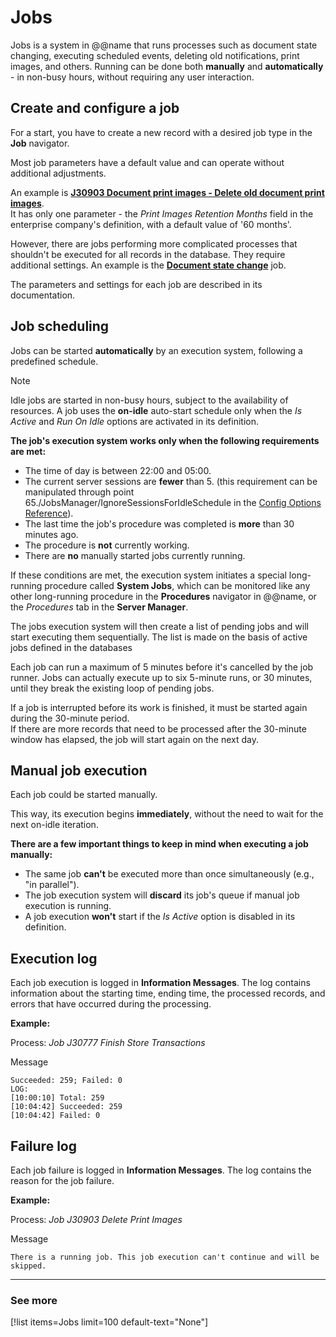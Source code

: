 # Jobs

Jobs is a system in @@name that runs processes such as document state changing, executing scheduled events, deleting old notifications, print images, and others. Running can be done both **manually** and **automatically** - in non-busy hours, without requiring any user interaction.

## Create and configure a job

For a start, you have to create a new record with a desired job type in the **Job** navigator.

Most job parameters have a default value and can operate without additional adjustments.

An example is **[J30903 Document print images - Delete old document print images](https://docs.erp.net/tech/advanced/jobs/J30903.html)**. <br> It has only one parameter - the *Print Images Retention Months* field in the enterprise company's definition, with a default value of '60 months'.

However, there are jobs performing more complicated processes that shouldn't be executed for all records in the database. They require additional settings. An example is the **[Document state change](https://docs.erp.net/tech/advanced/jobs/J30777.html)** job. 

The parameters and settings for each job are described in its documentation.

## Job scheduling

Jobs can be started **automatically** by an execution system, following a predefined schedule.

> [!NOTE]
> 
> Idle jobs are started in non-busy hours, subject to the availability of resources.
> A job uses the **on-idle** auto-start schedule only when the *Is Active* and *Run On Idle* options are activated in its definition.

**The job's execution system works only when the following requirements are met:**

- The time of day is between 22:00 and 05:00.
- The current server sessions are **fewer** than 5. (this requirement can be manipulated through point 65./JobsManager/IgnoreSessionsForIdleSchedule in the [Config Options Reference](../../reference/config-options-reference.md)).
- The last time the job's procedure was completed is **more** than 30 minutes ago.
- The procedure is **not** currently working.
- There are **no** manually started jobs currently running.

If these conditions are met, the execution system initiates a special long-running procedure called **System Jobs**, which can be monitored like any other long-running procedure in the **Procedures** navigator in @@name, or the *Procedures* tab in the **Server Manager**.

The jobs execution system will then create a list of pending jobs and will start executing them sequentially. The list is made on the basis of active jobs defined in the databases

Each job can run a maximum of 5 minutes before it's cancelled by the job runner. Jobs can actually execute up to six 5-minute runs, or 30 minutes, until they break the existing loop of pending jobs.

If a job is interrupted before its work is finished, it must be started again during the 30-minute period. <br> If there are more records that need to be processed after the 30-minute window has elapsed, the job will start again on the next day. 

## Manual job execution

Each job could be started manually. 

This way, its execution begins **immediately**, without the need to wait for the next on-idle iteration.

**There are a few important things to keep in mind when executing a job manually:**

- The same job **can't** be executed more than once simultaneously (e.g., "in parallel").
- The job execution system will **discard** its job's queue if manual job execution is running.
- A job execution **won't** start if the *Is Active* option is disabled in its definition.

## Execution log

Each job execution is logged in **Information Messages**. The log contains information about the starting time, ending time, the processed records, and errors that have occurred during the processing.

**Example:**

Process: *Job J30777 Finish Store Transactions*

Message

```
Succeeded: 259; Failed: 0
LOG:
[10:00:10] Total: 259
[10:04:42] Succeeded: 259
[10:04:42] Failed: 0
```

## Failure log

Each job failure is logged in **Information Messages**. The log contains the reason for the job failure.

**Example:**

Process: *Job J30903 Delete Print Images*

Message

```
There is a running job. This job execution can't continue and will be skipped.
```

----------------
### See more

[!list items=Jobs limit=100 default-text="None"]
